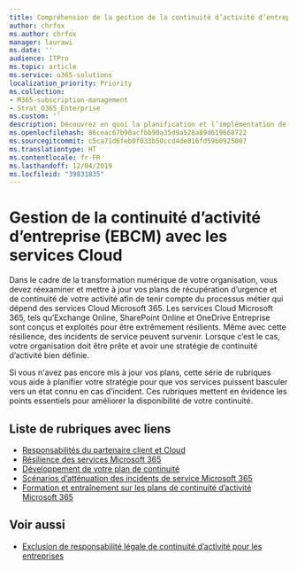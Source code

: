 ```yaml
---
title: Compréhension de la gestion de la continuité d’activité d’entreprise avec les services Cloud
author: chrfox
ms.author: chrfox
manager: laurawi
ms.date: ''
audience: ITPro
ms.topic: article
ms.service: o365-solutions
localization_priority: Priority
ms.collection:
- M365-subscription-management
- Strat_O365_Enterprise
ms.custom: ''
description: Découvrez en quoi la planification et l’implémentation de la continuité d’activité sont différentes lorsque les services Cloud font partie de votre offre informatique.
ms.openlocfilehash: 86ceac67b90acfbb90a35d9a528a89d619668722
ms.sourcegitcommit: c5ca71d6feb0f033b50ccd4de816fd59b0925007
ms.translationtype: HT
ms.contentlocale: fr-FR
ms.lasthandoff: 12/04/2019
ms.locfileid: "39831835"
---
```

# <a name="enterprise-business-continuity-management-ebcm-with-cloud-services"></a>Gestion de la continuité d’activité d’entreprise (EBCM) avec les services Cloud

Dans le cadre de la transformation numérique de votre organisation, vous devez réexaminer et mettre à jour vos plans de récupération d’urgence et de continuité de votre activité afin de tenir compte du processus métier qui dépend des services Cloud Microsoft 365. Les services Cloud Microsoft 365, tels qu’Exchange Online, SharePoint Online et OneDrive Entreprise sont conçus et exploités pour être extrêmement résilients. Même avec cette résilience, des incidents de service peuvent survenir. Lorsque c’est le cas, votre organisation doit être prête et avoir une stratégie de continuité d’activité bien définie.

Si vous n'avez pas encore mis à jour vos plans, cette série de rubriques vous aide à planifier votre stratégie pour que vos services puissent basculer vers un état connu en cas d’incident. Ces rubriques mettent en évidence les points essentiels pour améliorer la disponibilité de votre continuité.

## <a name="list-of-topics-with-links"></a>Liste de rubriques avec liens

- [Responsabilités du partenaire client et Cloud](ebcm-customer-and-cloud-partner-ebcm-responsibilities.md)
- [Résilience des services Microsoft 365](ebcm-m365-service-resiliency.md)
- [Développement de votre plan de continuité](ebcm-developing-your-ebcm-plan.md)
- [Scénarios d’atténuation des incidents de service Microsoft 365](ebcm-microsoft-365-mitigations.md)
- [Formation et entraînement sur les plans de continuité d’activité Microsoft 365](ebcm-enterprise-business-continuity-management-plan-rehearsal-and-user-training.md)

## <a name="see-also"></a>Voir aussi

- [Exclusion de responsabilité légale de continuité d’activité pour les entreprises](ebcm-legal-disclaimer.md)
